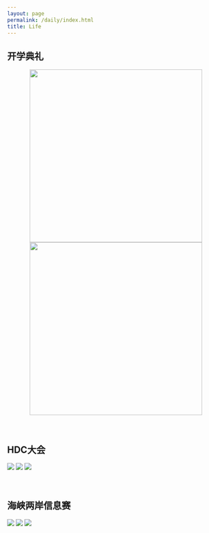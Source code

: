 ```yaml
---
layout: page
permalink: /daily/index.html
title: Life
---
```




## 开学典礼

<center class="half">
    <img src="https://wangzhipeng2002.github.io/images/kaixue2.jpg" width="400"/><img src="https://wangzhipeng2002.github.io/images/kaixue1.jpg" width="400"/></center>

<br>

<br>

## HDC大会

<div class="third">
<img src="https://wangzhipeng2002.github.io/images/hdc1.jpg">
<img src="https://wangzhipeng2002.github.io/images/hdc2.jpg">
<img src="https://wangzhipeng2002.github.io/images/hdc3.jpg">
</div>


<br>

<br>

## 海峡两岸信息赛

<div class="third">
<img src="https://wangzhipeng2002.github.io/images/haixia1.jpeg">
<img src="https://wangzhipeng2002.github.io/images/haixia2.jpeg">
<img src="https://wangzhipeng2002.github.io/images/haixia3.jpg">
</div>


<br>

<br>
